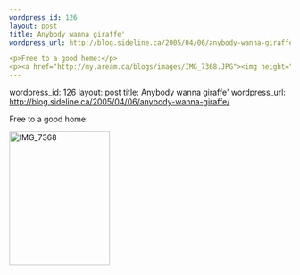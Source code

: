 ```yaml
--- 
wordpress_id: 126
layout: post
title: Anybody wanna giraffe'
wordpress_url: http://blog.sideline.ca/2005/04/06/anybody-wanna-giraffe/

<p>Free to a good home:</p>
<p><a href="http://my.aream.ca/blogs/images/IMG_7368.JPG"><img height="240" alt="IMG_7368" src="http://my.aream.ca/blogs/images/IMG_7368_thumb.jpg" width="180" border="0" /></a></p>
--- 
```

wordpress_id: 126
layout: post
title: Anybody wanna giraffe'
wordpress_url: http://blog.sideline.ca/2005/04/06/anybody-wanna-giraffe/

<p>Free to a good home:</p>
<p><a href="http://my.aream.ca/blogs/images/IMG_7368.JPG"><img height="240" alt="IMG_7368" src="http://my.aream.ca/blogs/images/IMG_7368_thumb.jpg" width="180" border="0" /></a></p>
